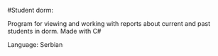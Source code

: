 #Student dorm:

Program for viewing and working with reports about current and past students in dorm.
Made with C#

Language: Serbian

